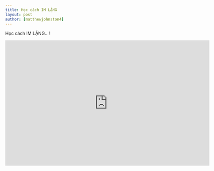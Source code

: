 ```yaml
---
title: Học cách IM LẶNG
layout: post
author: [matthewjohnston4]
---
```


Học cách IM LẶNG...!


<iframe src="https://www.facebook.com/plugins/video.php?href=https%3A%2F%2Fwww.facebook.com%2Fthongdiepcuocsong.1808%2Fvideos%2F866210583555032%2F&show_text=0&width=476" width="650" height="400" style="border:none;overflow:hidden" scrolling="no" frameborder="0" allowTransparency="true" allowFullScreen="true"></iframe>